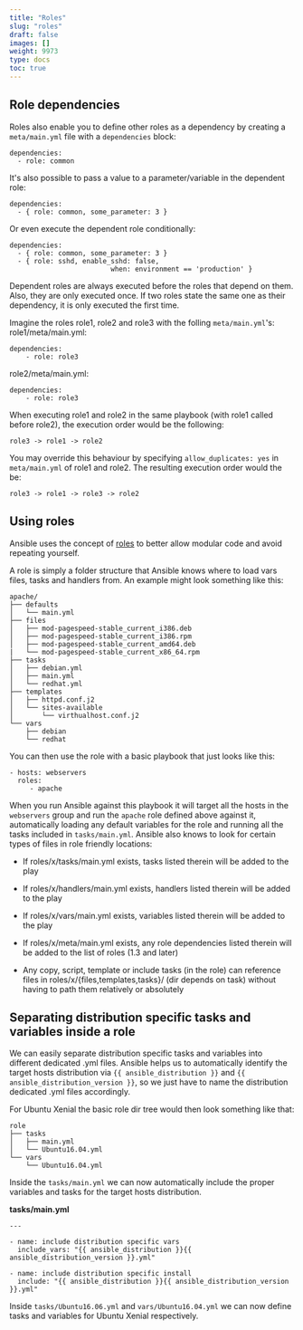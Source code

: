 ```yaml
---
title: "Roles"
slug: "roles"
draft: false
images: []
weight: 9973
type: docs
toc: true
---
```


## Role dependencies
Roles also enable you to define other roles as a dependency by creating a `meta/main.yml` file with a `dependencies` block:

    dependencies:
      - role: common

It's also possible to pass a value to a parameter/variable in the dependent role:

    dependencies:
      - { role: common, some_parameter: 3 }

Or even execute the dependent role conditionally:

    dependencies:
      - { role: common, some_parameter: 3 }
      - { role: sshd, enable_sshd: false,
                             when: environment == 'production' }

Dependent roles are always executed before the roles that depend on them. Also, they are only executed once. If two roles state the same one as their dependency, it is only executed the first time. 

Imagine the roles role1, role2 and role3 with the folling `meta/main.yml`'s:    
role1/meta/main.yml:
    
    dependencies:
        - role: role3

role2/meta/main.yml:
    
    dependencies:
        - role: role3

When executing role1 and role2 in the same playbook (with role1 called before role2), the execution order would be the following:

    role3 -> role1 -> role2

You may override this behaviour by specifying `allow_duplicates: yes` in `meta/main.yml` of role1 and role2. The resulting execution order would the be:
    
    role3 -> role1 -> role3 -> role2

 
    

## Using roles
Ansible uses the concept of [roles][1] to better allow modular code and avoid repeating yourself.

A role is simply a folder structure that Ansible knows where to load vars files, tasks and handlers from. An example might look something like this:

    apache/
    ├── defaults
    │   └── main.yml
    ├── files
    │   ├── mod-pagespeed-stable_current_i386.deb
    │   ├── mod-pagespeed-stable_current_i386.rpm
    │   ├── mod-pagespeed-stable_current_amd64.deb
    |   └── mod-pagespeed-stable_current_x86_64.rpm
    ├── tasks
    │   ├── debian.yml
    │   ├── main.yml
    │   └── redhat.yml
    ├── templates
    │   ├── httpd.conf.j2
    │   └── sites-available
    │       └── virthualhost.conf.j2
    └── vars
        ├── debian
        └── redhat

You can then use the role with a basic playbook that just looks like this:

    - hosts: webservers
      roles:
         - apache

When you run Ansible against this playbook it will target all the hosts in the `webservers` group and run the `apache` role defined above against it, automatically loading any default variables for the role and running all the tasks included in `tasks/main.yml`. Ansible also knows to look for certain types of files in role friendly locations:

- If roles/x/tasks/main.yml exists, tasks listed therein will be added to the play
- If roles/x/handlers/main.yml exists, handlers listed therein will be added to the play
- If roles/x/vars/main.yml exists, variables listed therein will be added to the play
- If roles/x/meta/main.yml exists, any role dependencies listed therein will be added to the list of roles (1.3 and later)
- Any copy, script, template or include tasks (in the role) can reference files in roles/x/{files,templates,tasks}/ (dir depends on task) without having to path them relatively or absolutely

  [1]: http://docs.ansible.com/ansible/playbooks_roles.html

## Separating distribution specific tasks and variables inside a role
We can easily separate distribution specific tasks and variables into different dedicated .yml files. 
Ansible helps us to automatically identify the target hosts distribution via `{{ ansible_distribution }}` and `{{ ansible_distribution_version }}`, so we just have to name the distribution dedicated .yml files accordingly.

For Ubuntu Xenial the basic role dir tree would then look something like that:

```
role
├── tasks
│   ├── main.yml
│   └── Ubuntu16.04.yml
└── vars
    └── Ubuntu16.04.yml
```

Inside the `tasks/main.yml` we can now automatically include the proper variables and tasks for the target hosts distribution.

**tasks/main.yml**
```
---

- name: include distribution specific vars
  include_vars: "{{ ansible_distribution }}{{ ansible_distribution_version }}.yml"

- name: include distribution specific install
  include: "{{ ansible_distribution }}{{ ansible_distribution_version }}.yml"
```

Inside `tasks/Ubuntu16.06.yml` and `vars/Ubuntu16.04.yml` we can now define tasks and variables for Ubuntu Xenial respectively.

